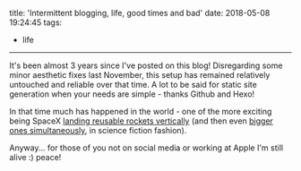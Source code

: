 title: 'Intermittent blogging, life, good times and bad'
date: 2018-05-08 19:24:45
tags:
- life
---
It's been almost 3 years since I've posted on this blog! Disregarding some minor aesthetic fixes last November, this setup has remained relatively untouched and reliable over that time. A lot to be said for static site generation when your needs are simple - thanks Github and Hexo!

In that time much has happened in the world - one of the more exciting being SpaceX [landing reusable rockets vertically](https://www.youtube.com/watch?v=ANv5UfZsvZQ) (and then even [bigger ones simultaneously](https://www.youtube.com/watch?v=A0FZIwabctw), in science fiction fashion).

Anyway... for those of you not on social media or working at Apple I'm still alive :) peace!
